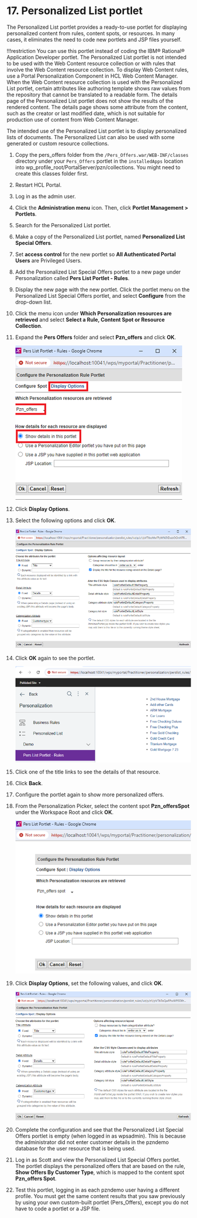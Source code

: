 # 17. Personalized List portlet

The Personalized List portlet provides a ready-to-use portlet for displaying personalized content from rules, content spots, or resources. In many cases, it eliminates the need to code new portlets and JSP files yourself.

!!!restriction
    You can use this portlet instead of coding the IBM® Rational® Application Developer portlet. The Personalized List portlet is not intended to be used with the Web Content resource collection or with rules that involve the Web Content resource collection. To display Web Content rules, use a Portal Personalization Component in HCL Web Content Manager. When the Web Content resource collection is used with the Personalized List portlet, certain attributes like authoring template shows raw values from the repository that cannot be translated to a readable form. The details page of the Personalized List portlet does not show the results of the rendered content. The details page shows some attribute from the content, such as the creator or last modified date, which is not suitable for production use of content from Web Content Manager.

The intended use of the Personalized List portlet is to display personalized lists of documents. The Personalized List can also be used with some generated or custom resource collections.

1. Copy the pers_offers folder from the `/Pers_Offers.war/WEB-INF/classes` directory under your `Pers_Offers` portlet in the `installedApps` location into wp_profile_root/PortalServer/pzn/collections. You might need to create this classes folder first.

2. Restart HCL Portal.

3. Log in as the admin user.

4. Click the **Administration menu** icon. Then, click **Portlet Management > Portlets**.

5. Search for the Personalized List portlet.

6. Make a copy of the Personalized List portlet, named **Personalized List Special Offers**.

7. Set **access control** for the new portlet so **All Authenticated Portal Users** are Privileged Users.

8. Add the Personalized List Special Offers portlet to a new page under Personalization called **Pers List Portlet - Rules**.

9. Display the new page with the new portlet. Click the portlet menu on the Personalized List Special Offers portlet, and select **Configure** from the drop-down list.

10. Click the menu icon under **Which Personalization resources are retrieved** and select **Select a Rule, Content Spot or Resource Collection**.

11. Expand the **Pers Offers** folder and select **Pzn_offers** and click **OK**.

    ![PersListPortlet configuration](./images/personalizedListPortlet_config_content_spot.png)  

12. Click **Display Options**.

13. Select the following options and click **OK**.

    ![PersListPortlet display options](./images/personalizedListPortlet_config_display_options.png)  

14. Click **OK** again to see the portlet.

    ![PersListPortlet title lists](./images/personalizedListPortlet_title_list.png)  

15. Click one of the title links to see the details of that resource.

16. Click **Back**.

17. Configure the portlet again to show more personalized offers.

18. From the Personalization Picker, select the content spot **Pzn_offersSpot** under the Workspace Root and click **OK**.

    ![PersListPortlet set Pzn_offersSpot](./images/personalizedListPortlet_config_PZN_Offers_content_spot.png)

19. Click **Display Options**, set the following values, and click **OK**.

    ![PersListPortlet set Pzn_offersSpot Display Options](./images/personalizedListPortlet_config_PZN_Offers_display_options.png)

20. Complete the configuration and see that the Personalized List Special Offers portlet is empty (when logged in as wpsadmin). This is because the administrator did not enter customer details in the pzndemo database for the user resource that is being used.

21. Log in as Scott and view the Personalized List Special Offers portlet. The portlet displays the personalized offers that are based on the rule, **Show Offers By Customer Type**, which is mapped to the content spot **Pzn_offers Spot**.

22. Test this portlet, logging in as each pzndemo user having a different profile. You must get the same content results that you saw previously by using your own custom-built portlet (Pers_Offers), except you do not have to code a portlet or a JSP file.  
